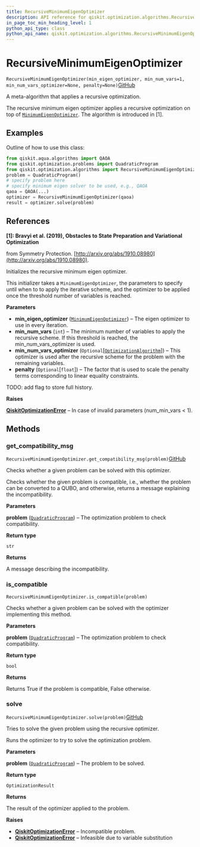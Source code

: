 ```yaml
---
title: RecursiveMinimumEigenOptimizer
description: API reference for qiskit.optimization.algorithms.RecursiveMinimumEigenOptimizer
in_page_toc_min_heading_level: 1
python_api_type: class
python_api_name: qiskit.optimization.algorithms.RecursiveMinimumEigenOptimizer
---
```


# RecursiveMinimumEigenOptimizer

<span id="qiskit.optimization.algorithms.RecursiveMinimumEigenOptimizer" />

`RecursiveMinimumEigenOptimizer(min_eigen_optimizer, min_num_vars=1, min_num_vars_optimizer=None, penalty=None)`[GitHub](https://github.com/qiskit-community/qiskit-aqua/tree/stable/0.7/qiskit/optimization/algorithms/recursive_minimum_eigen_optimizer.py "view source code")

A meta-algorithm that applies a recursive optimization.

The recursive minimum eigen optimizer applies a recursive optimization on top of [`MinimumEigenOptimizer`](qiskit.optimization.algorithms.MinimumEigenOptimizer "qiskit.optimization.algorithms.MinimumEigenOptimizer"). The algorithm is introduced in \[1].

## Examples

Outline of how to use this class:

```python
from qiskit.aqua.algorithms import QAOA
from qiskit.optimization.problems import QuadraticProgram
from qiskit.optimization.algorithms import RecursiveMinimumEigenOptimizer
problem = QuadraticProgram()
# specify problem here
# specify minimum eigen solver to be used, e.g., QAOA
qaoa = QAOA(...)
optimizer = RecursiveMinimumEigenOptimizer(qaoa)
result = optimizer.solve(problem)
```

## References

**\[1]: Bravyi et al. (2019), Obstacles to State Preparation and Variational Optimization**

from Symmetry Protection. [http://arxiv.org/abs/1910.08980](http://arxiv.org/abs/1910.08980).

Initializes the recursive minimum eigen optimizer.

This initializer takes a `MinimumEigenOptimizer`, the parameters to specify until when to to apply the iterative scheme, and the optimizer to be applied once the threshold number of variables is reached.

**Parameters**

*   **min\_eigen\_optimizer** ([`MinimumEigenOptimizer`](qiskit.optimization.algorithms.MinimumEigenOptimizer "qiskit.optimization.algorithms.minimum_eigen_optimizer.MinimumEigenOptimizer")) – The eigen optimizer to use in every iteration.
*   **min\_num\_vars** (`int`) – The minimum number of variables to apply the recursive scheme. If this threshold is reached, the min\_num\_vars\_optimizer is used.
*   **min\_num\_vars\_optimizer** (`Optional`\[[`OptimizationAlgorithm`](qiskit.optimization.algorithms.OptimizationAlgorithm "qiskit.optimization.algorithms.optimization_algorithm.OptimizationAlgorithm")]) – This optimizer is used after the recursive scheme for the problem with the remaining variables.
*   **penalty** (`Optional`\[`float`]) – The factor that is used to scale the penalty terms corresponding to linear equality constraints.

TODO: add flag to store full history.

**Raises**

[**QiskitOptimizationError**](qiskit.optimization.QiskitOptimizationError "qiskit.optimization.QiskitOptimizationError") – In case of invalid parameters (num\_min\_vars \< 1).

## Methods

### get\_compatibility\_msg

<span id="qiskit.optimization.algorithms.RecursiveMinimumEigenOptimizer.get_compatibility_msg" />

`RecursiveMinimumEigenOptimizer.get_compatibility_msg(problem)`[GitHub](https://github.com/qiskit-community/qiskit-aqua/tree/stable/0.7/qiskit/optimization/algorithms/recursive_minimum_eigen_optimizer.py "view source code")

Checks whether a given problem can be solved with this optimizer.

Checks whether the given problem is compatible, i.e., whether the problem can be converted to a QUBO, and otherwise, returns a message explaining the incompatibility.

**Parameters**

**problem** ([`QuadraticProgram`](qiskit.optimization.problems.QuadraticProgram "qiskit.optimization.problems.quadratic_program.QuadraticProgram")) – The optimization problem to check compatibility.

**Return type**

`str`

**Returns**

A message describing the incompatibility.

### is\_compatible

<span id="qiskit.optimization.algorithms.RecursiveMinimumEigenOptimizer.is_compatible" />

`RecursiveMinimumEigenOptimizer.is_compatible(problem)`

Checks whether a given problem can be solved with the optimizer implementing this method.

**Parameters**

**problem** ([`QuadraticProgram`](qiskit.optimization.problems.QuadraticProgram "qiskit.optimization.problems.quadratic_program.QuadraticProgram")) – The optimization problem to check compatibility.

**Return type**

`bool`

**Returns**

Returns True if the problem is compatible, False otherwise.

### solve

<span id="qiskit.optimization.algorithms.RecursiveMinimumEigenOptimizer.solve" />

`RecursiveMinimumEigenOptimizer.solve(problem)`[GitHub](https://github.com/qiskit-community/qiskit-aqua/tree/stable/0.7/qiskit/optimization/algorithms/recursive_minimum_eigen_optimizer.py "view source code")

Tries to solve the given problem using the recursive optimizer.

Runs the optimizer to try to solve the optimization problem.

**Parameters**

**problem** ([`QuadraticProgram`](qiskit.optimization.problems.QuadraticProgram "qiskit.optimization.problems.quadratic_program.QuadraticProgram")) – The problem to be solved.

**Return type**

`OptimizationResult`

**Returns**

The result of the optimizer applied to the problem.

**Raises**

*   [**QiskitOptimizationError**](qiskit.optimization.QiskitOptimizationError "qiskit.optimization.QiskitOptimizationError") – Incompatible problem.
*   [**QiskitOptimizationError**](qiskit.optimization.QiskitOptimizationError "qiskit.optimization.QiskitOptimizationError") – Infeasible due to variable substitution


